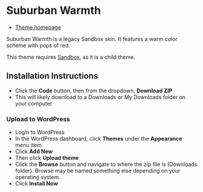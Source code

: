 # Suburban Warmth

* [Theme homepage](https://www.jasong-designs.com/2011/05/13/suburban-warmth/)

Suburban Warmth is a legacy Sandbox skin. It features a warm color scheme with pops of red.

This theme requires [Sandbox](http://plaintxt.org/), as it is a child theme.

## Installation Instructions
* Click the **Code** button, then from the dropdown, **Download ZIP**
* This will likely download to a Downloads or My Downloads folder on your computer

### Upload to WordPress
* Login to WordPress
* In the WordPress dashboard, click **Themes** under the **Appearance** menu item
* Click **Add New**
* Then click **Upload theme**
* Click the **Browse** button and navigate to where the zip file is (Downloads folder). Browse may be named something else depending on your operating system.
* Click **Install Now**